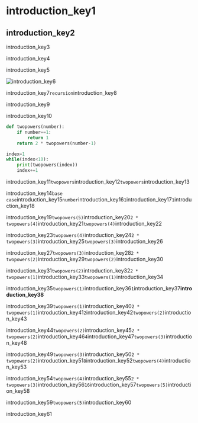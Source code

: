 # introduction_key1
## introduction_key2
introduction_key3

introduction_key4

introduction_key5

![introduction_key6](https://merakidebug.s3.ap-south-1.amazonaws.com/course_images/recursion/assets/sierpinski_triangle.png)

introduction_key7`recursion`introduction_key8

introduction_key9

introduction_key10

```python
def twopowers(number):
    if number==1:
        return 1
    return 2 * twopowers(number-1)

index=1
while(index<10):
    print(twopowers(index))
    index+=1
```
introduction_key11`twopowers`introduction_key12`twopowers`introduction_key13

introduction_key14`base case`introduction_key15`number`introduction_key16`1`introduction_key17`1`introduction_key18

introduction_key19`twopowers(5)`introduction_key20`2 * twopowers(4)`introduction_key21`twopowers(4)`introduction_key22

introduction_key23`twopowers(4)`introduction_key24`2 * twopowers(3)`introduction_key25`twopowers(3)`introduction_key26

introduction_key27`twopowers(3)`introduction_key28`2 * twopowers(2)`introduction_key29`twopowers(2)`introduction_key30

introduction_key31`twopowers(2)`introduction_key32`2 * twopowers(1)`introduction_key33`twopowers(1)`introduction_key34

introduction_key35`twopowers(1)`introduction_key36`1`introduction_key37**introduction_key38**

introduction_key39`twopowers(1)`introduction_key40`2 * twopowers(1)`introduction_key41`2`introduction_key42`twopowers(2)`introduction_key43

introduction_key44`twopowers(2)`introduction_key45`2 * twopowers(2)`introduction_key46`4`introduction_key47`twopowers(3)`introduction_key48

introduction_key49`twopowers(3)`introduction_key50`2 * twopowers(2)`introduction_key51`8`introduction_key52`twopowers(4)`introduction_key53

introduction_key54`twopowers(4)`introduction_key55`2 * twopowers(3)`introduction_key56`16`introduction_key57`twopowers(5)`introduction_key58

introduction_key59`twopowers(5)`introduction_key60

introduction_key61
